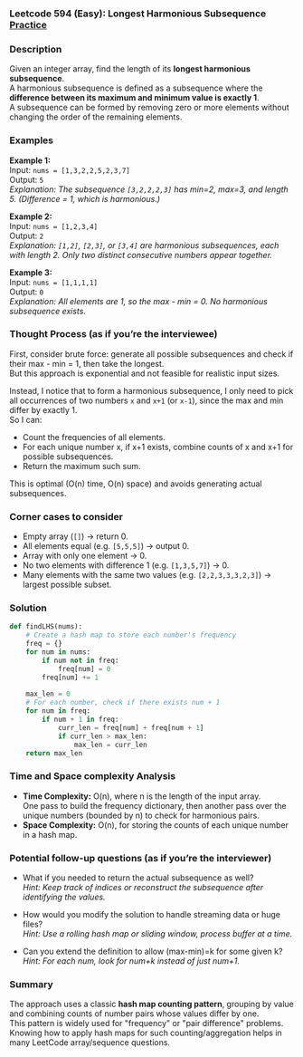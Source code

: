 ### Leetcode 594 (Easy): Longest Harmonious Subsequence [Practice](https://leetcode.com/problems/longest-harmonious-subsequence)

### Description  
Given an integer array, find the length of its **longest harmonious subsequence**.  
A harmonious subsequence is defined as a subsequence where the **difference between its maximum and minimum value is exactly 1**.  
A subsequence can be formed by removing zero or more elements without changing the order of the remaining elements.

### Examples  

**Example 1:**  
Input: `nums = [1,3,2,2,5,2,3,7]`  
Output: `5`  
*Explanation: The subsequence `[3,2,2,2,3]` has min=2, max=3, and length 5. (Difference = 1, which is harmonious.)*

**Example 2:**  
Input: `nums = [1,2,3,4]`  
Output: `2`  
*Explanation: `[1,2]`, `[2,3]`, or `[3,4]` are harmonious subsequences, each with length 2. Only two distinct consecutive numbers appear together.*

**Example 3:**  
Input: `nums = [1,1,1,1]`  
Output: `0`  
*Explanation: All elements are 1, so the max - min = 0. No harmonious subsequence exists.*

### Thought Process (as if you’re the interviewee)  
First, consider brute force: generate all possible subsequences and check if their max - min = 1, then take the longest.  
But this approach is exponential and not feasible for realistic input sizes.

Instead, I notice that to form a harmonious subsequence, I only need to pick all occurrences of two numbers `x` and `x+1` (or `x-1`), since the max and min differ by exactly 1.  
So I can:
- Count the frequencies of all elements.
- For each unique number x, if x+1 exists, combine counts of x and x+1 for possible subsequences.
- Return the maximum such sum.

This is optimal (O(n) time, O(n) space) and avoids generating actual subsequences.

### Corner cases to consider  
- Empty array (`[]`) → return 0.
- All elements equal (e.g. `[5,5,5]`) → output 0.
- Array with only one element → 0.
- No two elements with difference 1 (e.g. `[1,3,5,7]`) → 0.
- Many elements with the same two values (e.g. `[2,2,3,3,3,2,3]`) → largest possible subset.

### Solution

```python
def findLHS(nums):
    # Create a hash map to store each number's frequency
    freq = {}
    for num in nums:
        if num not in freq:
            freq[num] = 0
        freq[num] += 1
    
    max_len = 0
    # For each number, check if there exists num + 1
    for num in freq:
        if num + 1 in freq:
            curr_len = freq[num] + freq[num + 1]
            if curr_len > max_len:
                max_len = curr_len
    return max_len
```

### Time and Space complexity Analysis  

- **Time Complexity:** O(n), where n is the length of the input array.  
  One pass to build the frequency dictionary, then another pass over the unique numbers (bounded by n) to check for harmonious pairs.
- **Space Complexity:** O(n), for storing the counts of each unique number in a hash map.

### Potential follow-up questions (as if you’re the interviewer)  

- What if you needed to return the actual subsequence as well?  
  *Hint: Keep track of indices or reconstruct the subsequence after identifying the values.*

- How would you modify the solution to handle streaming data or huge files?  
  *Hint: Use a rolling hash map or sliding window, process buffer at a time.*

- Can you extend the definition to allow (max-min)=k for some given k?  
  *Hint: For each num, look for num+k instead of just num+1.*

### Summary
The approach uses a classic **hash map counting pattern**, grouping by value and combining counts of number pairs whose values differ by one.  
This pattern is widely used for "frequency" or "pair difference" problems.  
Knowing how to apply hash maps for such counting/aggregation helps in many LeetCode array/sequence questions.